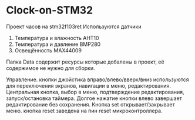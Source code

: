 # Clock-on-STM32
Проект часов на stm32f103ret
Используются датчики
1. Температура и влажность AHT10
2. Температура и давление BMP280
3. Освещённость MAX44009

Папка Data содержит ресурсы которые добалены в проект, её содержимое не нужно для сборки.

Управление.
кнопки джойстика вправо/влево/вверх/вниз используются для переключения экранов, навигации в меню, редактирования.
Центральная кнопка, выбор в меню, подтверждение редактирования, запуск/остановка таймера.
Долгое нажатие кнопки влево завершает редактирование без сохранения.
Кнопка set открывает/закрывает меню.
кнопка reset заведена на пин reset микроконтроллера.
